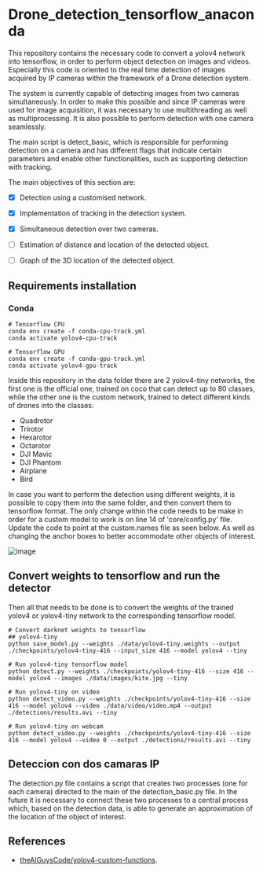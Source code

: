 # Drone_detection_tensorflow_anaconda

This repository contains the necessary code to convert a yolov4 network into tensorflow, in order to perform object detection on images and videos. Especially this code is oriented to the real time detection of images acquired by IP cameras within the framework of a Drone detection system.

The system is currently capable of detecting images from two cameras simultaneously. In order to make this possible and since IP cameras were used for image acquisition, it was necessary to use multithreading as well as multiprocessing. It is also possible to perform detection with one camera seamlessly.

The main script is detect_basic, which is responsible for performing detection on a camera and has different flags that indicate certain parameters and enable other functionalities, such as supporting detection with tracking.

The main objectives of this section are:

- [x] Detection using a customised network.
- [x] Implementation of tracking in the detection system.
- [x] Simultaneous detection over two cameras.
- [ ] Estimation of distance and location of the detected object.
- [ ] Graph of the 3D location of the detected object.


## Requirements installation

### Conda 

```
# Tensorflow CPU
conda env create -f conda-cpu-track.yml
conda activate yolov4-cpu-track
```

```
# Tensorflow GPU
conda env create -f conda-gpu-track.yml
conda activate yolov4-gpu-track
```


Inside this repository in the data folder there are 2 yolov4-tiny networks, the first one is the official one, trained on coco that can detect up to 80 classes, while the other one is the custom network, trained to detect different kinds of drones into the classes: 

- Quadrotor
- Trirotor
- Hexarotor
- Octarotor
- DJI Mavic
- DJI Phantom
- Airplane
- Bird

In case you want to perform the detection using different weights, it is possible to copy them into the same folder, and then convert them to tensorflow format.
The only change within the code needs to be make in order for a custom model to work is on line 14 of 'core/config.py' file. Update the code to point at the custom.names file as seen below. As well as changing the anchor boxes to better accommodate other objects of interest. 

![image](https://user-images.githubusercontent.com/64755713/119009397-b16e7980-b958-11eb-80e1-fc8dda73ffd7.png)

## Convert weights to tensorflow and run the detector

Then all that needs to be done is to convert the weights of the trained yolov4 or yolov4-tiny network to the corresponding tensorflow model.
```
# Convert darknet weights to tensorflow
## yolov4-tiny
python save_model.py --weights ./data/yolov4-tiny.weights --output ./checkpoints/yolov4-tiny-416 --input_size 416 --model yolov4 --tiny

# Run yolov4-tiny tensorflow model
python detect.py --weights ./checkpoints/yolov4-tiny-416 --size 416 --model yolov4 --images ./data/images/kite.jpg --tiny

# Run yolov4-tiny on video
python detect_video.py --weights ./checkpoints/yolov4-tiny-416 --size 416 --model yolov4 --video ./data/video/video.mp4 --output ./detections/results.avi --tiny

# Run yolov4-tiny on webcam
python detect_video.py --weights ./checkpoints/yolov4-tiny-416 --size 416 --model yolov4 --video 0 --output ./detections/results.avi --tiny

```

## Deteccion con dos camaras IP

The detection.py file contains a script that creates two processes (one for each camera) directed to the main of the detection_basic.py file. 
In the future it is necessary to connect these two processes to a central process which, based on the detection data, is able to generate an approximation of the location of the object of interest.

## References

- [theAIGuysCode/yolov4-custom-functions](https://github.com/theAIGuysCode/yolov4-custom-functions).
